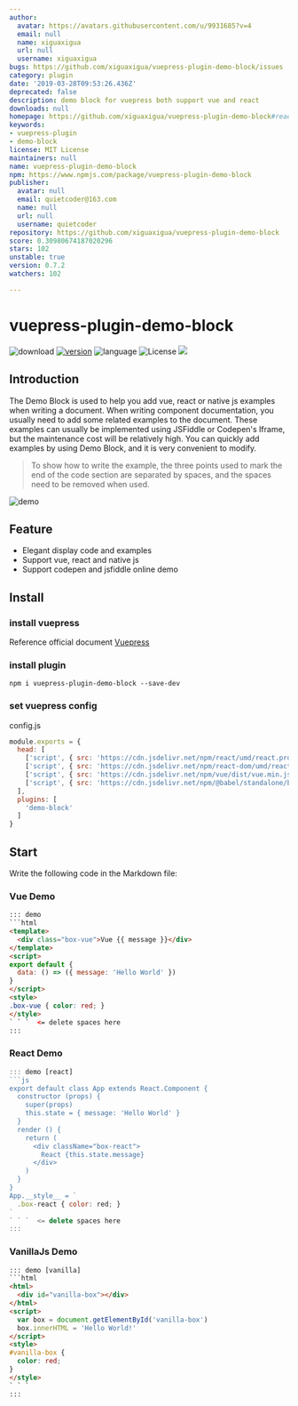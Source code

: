 ```yaml
---
author:
  avatar: https://avatars.githubusercontent.com/u/9931685?v=4
  email: null
  name: xiguaxigua
  url: null
  username: xiguaxigua
bugs: https://github.com/xiguaxigua/vuepress-plugin-demo-block/issues
category: plugin
date: '2019-03-28T09:53:26.436Z'
deprecated: false
description: demo block for vuepress both support vue and react
downloads: null
homepage: https://github.com/xiguaxigua/vuepress-plugin-demo-block#readme
keywords:
- vuepress-plugin
- demo-block
license: MIT License
maintainers: null
name: vuepress-plugin-demo-block
npm: https://www.npmjs.com/package/vuepress-plugin-demo-block
publisher:
  avatar: null
  email: quietcoder@163.com
  name: null
  url: null
  username: quietcoder
repository: https://github.com/xiguaxigua/vuepress-plugin-demo-block
score: 0.30980674187020296
stars: 102
unstable: true
version: 0.7.2
watchers: 102

---
```


# vuepress-plugin-demo-block

![download](https://img.shields.io/npm/dm/vuepress-plugin-demo-block.svg)
[![version](https://img.shields.io/npm/v/vuepress-plugin-demo-block.svg)](https://www.npmjs.com/package/vuepress-plugin-demo-block)
![language](https://img.shields.io/badge/language-javascript-yellow.svg)
![License](https://img.shields.io/badge/license-MIT-000000.svg)
[![](https://img.shields.io/circleci/project/github/xiguaxigua/vuepress-plugin-demo-block/master.svg)](https://circleci.com/gh/xiguaxigua/vuepress-plugin-demo-block)

## Introduction

The Demo Block is used to help you add vue, react or native js examples when writing a document. When writing component documentation, you usually need to add some related examples to the document. These examples can usually be implemented using JSFiddle or Codepen's Iframe, but the maintenance cost will be relatively high. You can quickly add examples by using Demo Block, and it is very convenient to modify.

> To show how to write the example, the three points used to mark the end of the code section are separated by spaces, and the spaces need to be removed when used.

![demo](./demo.png)

## Feature

- Elegant display code and examples
- Support vue, react and native js
- Support codepen and jsfiddle online demo

## Install

### install vuepress

Reference official document [Vuepress](https://vuepress.vuejs.org)

### install plugin

```
npm i vuepress-plugin-demo-block --save-dev
```

### set vuepress config

config.js
```js
module.exports = {
  head: [
    ['script', { src: 'https://cdn.jsdelivr.net/npm/react/umd/react.production.min.js' }],
    ['script', { src: 'https://cdn.jsdelivr.net/npm/react-dom/umd/react-dom.production.min.js' }],
    ['script', { src: 'https://cdn.jsdelivr.net/npm/vue/dist/vue.min.js' }],
    ['script', { src: 'https://cdn.jsdelivr.net/npm/@babel/standalone/babel.min.js' }],
  ],
  plugins: [
    'demo-block'
  ]
}

```

## Start

Write the following code in the Markdown file:

### Vue Demo

```html
::: demo
```html
<template>
  <div class="box-vue">Vue {{ message }}</div>
</template>
<script>
export default {
  data: () => ({ message: 'Hello World' })
}
</script>
<style>
.box-vue { color: red; }
</style>
` ` `  <= delete spaces here
:::
```

### React Demo
```js
::: demo [react]
```js
export default class App extends React.Component {
  constructor (props) {
    super(props)
    this.state = { message: 'Hello World' }
  }
  render () {
    return (
      <div className="box-react">
        React {this.state.message}
      </div>
    )
  }
}
App.__style__ = `
  .box-react { color: red; }   
`
` ` `  <= delete spaces here
:::
```

### VanillaJs Demo

```html
::: demo [vanilla]
```html
<html>
  <div id="vanilla-box"></div>
</html>
<script>
  var box = document.getElementById('vanilla-box')
  box.innerHTML = 'Hello World!'
</script>
<style>
#vanilla-box {
  color: red;
}
</style>
` ` `
:::
```
